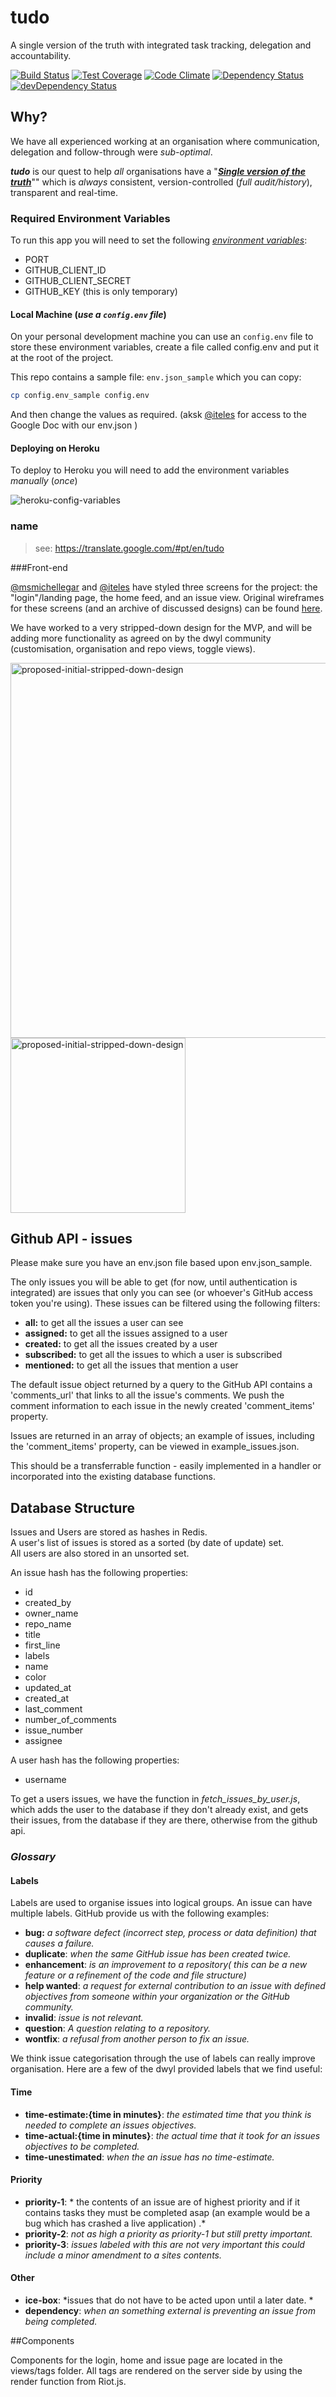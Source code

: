 # tudo

A single version of the truth with integrated task tracking, delegation and accountability.

[![Build Status](https://travis-ci.org/dwyl/tudo.svg)](https://travis-ci.org/dwyl/tudo)
[![Test Coverage](https://codeclimate.com/github/dwyl/tudo/badges/coverage.svg)](https://codeclimate.com/github/dwyl/tudo/coverage)
[![Code Climate](https://codeclimate.com/github/dwyl/tudo/badges/gpa.svg)](https://codeclimate.com/github/dwyl/tudo)
[![Dependency Status](https://david-dm.org/dwyl/tudo.svg)](https://david-dm.org/dwyl/tudo)
[![devDependency Status](https://david-dm.org/dwyl/tudo/dev-status.svg)](https://david-dm.org/dwyl/tudo#info=devDependencies)

## Why?

We have all experienced working at an organisation where communication,
delegation and follow-through were *sub-optimal*.

***tudo*** is our quest to help *all* organisations have a
"[***Single version of the truth***](https://en.wikipedia.org/wiki/Single_version_of_the_truth)""
which is *always* consistent, version-controlled (*full audit/history*),
transparent and real-time.


### Required Environment Variables

To run this app you will need to set the following
[*environment variables*](https://en.wikipedia.org/wiki/Environment_variable):

+ PORT
+ GITHUB_CLIENT_ID
+ GITHUB_CLIENT_SECRET
+ GITHUB_KEY  (this is only temporary)

#### Local Machine (_use a `config.env` file_)

On your personal development machine
you can use an `config.env` file to store these environment variables,
create a file called config.env and put it at the root of the project.

This repo contains a sample file: `env.json_sample` which you can copy:
```sh
cp config.env_sample config.env
```
And then change the values as required.
(aksk [@iteles] for access to the Google Doc with our env.json )


#### Deploying on Heroku

To deploy to Heroku you will need to add the environment variables _manually_ (_once_)

![heroku-config-variables](https://cloud.githubusercontent.com/assets/194400/8795158/59ca2e06-2f82-11e5-81f4-07dee9bb3d4b.png)


### name

> see: https://translate.google.com/#pt/en/tudo

###Front-end

[@msmichellegar] and [@iteles] have styled three screens for the project: the "login"/landing page, the home feed, and an issue view. Original wireframes for these screens (and an archive of discussed designs) can be found [here](https://docs.google.com/presentation/d/11JJjfQ-MtnfnRGQT9KREmqUHQj4wkgB7tjSxXhXyNJg/edit#slide=id.p).

We have worked to a very stripped-down design for the MVP, and will be adding more functionality as agreed on by the dwyl community (customisation, organisation and repo views, toggle views).

<img width="600" alt="proposed-initial-stripped-down-design" src="https://cloud.githubusercontent.com/assets/4185328/8803847/24905988-2fc1-11e5-8a10-754ab36236ad.png">

<img width="280" alt="proposed-initial-stripped-down-design" src="https://cloud.githubusercontent.com/assets/10683087/8856303/ed930078-3161-11e5-9f84-edadadaa885a.png">

## Github API - issues

Please make sure you have an env.json file based upon env.json_sample.

The only issues you will be able to get (for now, until authentication is integrated) are issues that only you can see (or whoever's GitHub access token you're using). These issues can be filtered using the following filters:
- **all:** to get all the issues a user can see
- **assigned:** to get all the issues assigned to a user
- **created:** to get all the issues created by a user
- **subscribed:** to get all the issues to which a user is subscribed
- **mentioned:** to get all the issues that mention a user

The default issue object returned by a query to the GitHub API contains a 'comments_url' that links to all the issue's comments. We push the comment information to each issue in the newly created 'comment_items' property.

Issues are returned in an array of objects; an example of issues, including the 'comment_items' property, can be viewed in example_issues.json.

This should be a transferrable function - easily implemented in a handler or incorporated into the existing database functions.


## Database Structure

Issues and Users are stored as hashes in Redis.  
A user's list of issues is stored as a sorted (by date of update) set.  
All users are also stored in an unsorted set.

An issue hash has the following properties:
+ id  
+ created_by
+ owner_name
+ repo_name
+ title
+ first_line
+ labels
 + name
 + color
+ updated_at
+ created_at
+ last_comment
+ number_of_comments
+ issue_number
+ assignee

A user hash has the following properties:
+ username

To get a users issues, we have the function in _fetch_issues_by_user.js_, which adds the user to the database if they don't already exist, and gets their issues, from the database if they are there, otherwise from the github api.

### *Glossary*

#### Labels

Labels are used to organise issues into logical groups. An issue can have multiple labels. GitHub provide us with the following examples:


 - **bug:** *a software defect (incorrect step, process or data definition) that causes a failure.*
 - **duplicate**: *when the same GitHub issue has been created twice.*
 - **enhancement**: *is an improvement to a repository( this can be a new feature or a refinement of the code and file structure)*
 - **help wanted**: *a request for external contribution to an issue with defined objectives from someone within your organization or the GitHub community.*
 - **invalid**: *issue is not relevant.*
 - **question**: *A question relating to a repository.*
 - **wontfix**: *a refusal from another person to fix an issue.*

We think issue categorisation through the use of labels can really improve organisation. Here are a few of the dwyl provided labels that we find useful:

#### Time
- **time-estimate:{time in minutes}**:  *the estimated time that you think is needed to complete an issues objectives.*
- **time-actual:{time in minutes}**: *the actual time that it took for an issues objectives to be completed.*
- **time-unestimated**: *when the an issue has no time-estimate.*
#### Priority
- **priority-1**: * the contents of an issue are of highest priority and if it contains tasks they must be completed asap (an example would be a bug which has crashed a live application) .*
- **priority-2**: *not as high a priority as priority-1 but still pretty important.*
- **priority-3**: *issues labeled with this are not very important this could include a minor amendment to a sites contents.*

#### Other

 - **ice-box**: *issues that do not have to be acted upon until a later date. *
 - **dependency**: *when an something external is preventing an issue from being completed.*

##Components

Components for the login, home and issue page are located in the views/tags folder. All tags are rendered on the server side by using the render function from Riot.js.

[@iteles]: https://github.com/iteles
[@msmichellegar]: https://github.com/msmichellegar
